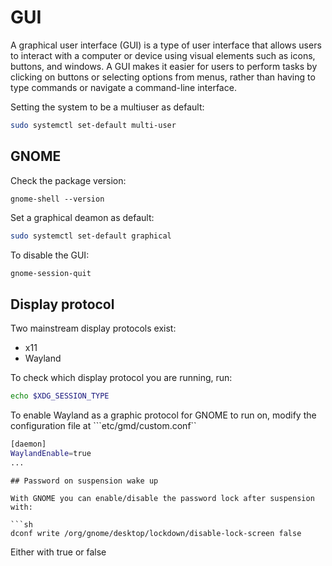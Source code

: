 # GUI

A graphical user interface (GUI) is a type of user interface that allows users to interact with 
a computer or device using visual elements such as icons, buttons, and windows. A GUI makes it 
easier for users to perform tasks by clicking on buttons or selecting options from menus, rather 
than having to type commands or navigate a command-line interface.

Setting the system to be a multiuser as default:

```sh
sudo systemctl set-default multi-user
```

## GNOME

Check the package version:

```
gnome-shell --version
```

Set a graphical deamon as default:

```sh
sudo systemctl set-default graphical
```

To disable the GUI:

```sh 
gnome-session-quit 
```

## Display protocol

Two mainstream display protocols exist:

- x11
- Wayland  

To check which display protocol you are running, run:

```sh
echo $XDG_SESSION_TYPE
```

To enable  Wayland as a graphic protocol for GNOME to run on, modify the configuration file at ```etc/gmd/custom.conf``

```sh
[daemon]
WaylandEnable=true
...
```
```
## Password on suspension wake up

With GNOME you can enable/disable the password lock after suspension with:

```sh
dconf write /org/gnome/desktop/lockdown/disable-lock-screen false
```

Either with true or false 

<!--  Script to show the footer   -->
<html>
<script
    src="https://code.jquery.com/jquery-3.3.1.js"
    integrity="sha256-2Kok7MbOyxpgUVvAk/HJ2jigOSYS2auK4Pfzbm7uH60="
    crossorigin="anonymous">
</script>
<script>
$(function(){
  $("#footer").load("../footers/footer.html");
});
</script>
<body>
<div id="footer"></div>
</body>
</html>

